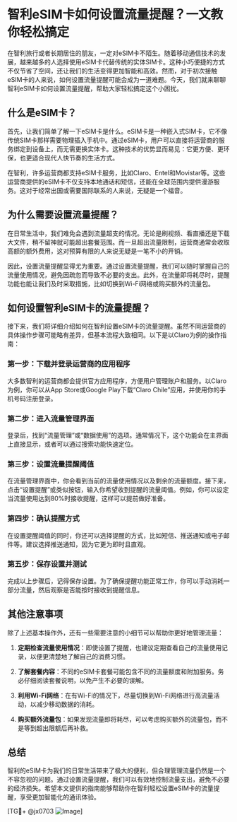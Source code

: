 # 智利eSIM卡如何设置流量提醒？一文教你轻松搞定

在智利旅行或者长期居住的朋友，一定对eSIM卡不陌生。随着移动通信技术的发展，越来越多的人选择使用eSIM卡代替传统的实体SIM卡。这种小巧便捷的方式不仅节省了空间，还让我们的生活变得更加智能和高效。然而，对于初次接触eSIM卡的人来说，如何设置流量提醒可能会成为一道难题。今天，我们就来聊聊智利eSIM卡如何设置流量提醒，帮助大家轻松搞定这个小困扰。

## 什么是eSIM卡？

首先，让我们简单了解一下eSIM卡是什么。eSIM卡是一种嵌入式SIM卡，它不像传统SIM卡那样需要物理插入手机中。通过eSIM卡，用户可以直接将运营商的服务绑定到设备上，而无需更换实体卡。这种技术的优势显而易见：它更方便、更环保，也更适合现代人快节奏的生活方式。

在智利，许多运营商都支持eSIM卡服务，比如Claro、Entel和Movistar等。这些运营商提供的eSIM卡不仅支持本地通话和短信，还能在全球范围内提供漫游服务。这对于经常出国或需要国际联系的人来说，无疑是一个福音。

## 为什么需要设置流量提醒？

在日常生活中，我们难免会遇到流量超支的情况。无论是刷视频、看直播还是下载大文件，稍不留神就可能超出套餐范围。而一旦超出流量限制，运营商通常会收取高额的额外费用，这对预算有限的人来说无疑是一笔不小的开销。

因此，设置流量提醒显得尤为重要。通过设置流量提醒，我们可以随时掌握自己的流量使用情况，避免因疏忽而导致不必要的支出。此外，在流量即将耗尽时，提醒功能也能让我们及时采取措施，比如切换到Wi-Fi网络或购买额外的流量包。

## 如何设置智利eSIM卡的流量提醒？

接下来，我们将详细介绍如何在智利设置eSIM卡的流量提醒。虽然不同运营商的具体操作步骤可能略有差异，但基本流程大致相同。以下是以Claro为例的操作指南：

### 第一步：下载并登录运营商的应用程序

大多数智利的运营商都会提供官方应用程序，方便用户管理账户和服务。以Claro为例，你可以从App Store或Google Play下载“Claro Chile”应用，并使用你的手机号码注册登录。

### 第二步：进入流量管理界面

登录后，找到“流量管理”或“数据使用”的选项。通常情况下，这个功能会在主界面上直接显示，或者可以通过搜索功能快速定位。

### 第三步：设置流量提醒阈值

在流量管理界面中，你会看到当前的流量使用情况以及剩余的流量额度。接下来，点击“设置提醒”或类似按钮，输入你希望收到提醒的流量阈值。例如，你可以设定当流量使用达到80%时接收提醒，这样可以提前做好准备。

### 第四步：确认提醒方式

在设置提醒阈值的同时，你还可以选择提醒的方式，比如短信、推送通知或电子邮件等。建议选择推送通知，因为它更为即时且直观。

### 第五步：保存设置并测试

完成以上步骤后，记得保存设置。为了确保提醒功能正常工作，你可以手动消耗一部分流量，然后观察是否能按时接收到提醒信息。

## 其他注意事项

除了上述基本操作外，还有一些需要注意的小细节可以帮助你更好地管理流量：

1. **定期检查流量使用情况**：即使设置了提醒，也建议定期查看自己的流量使用记录，以便更清楚地了解自己的消费习惯。
   
2. **了解套餐内容**：不同的eSIM卡套餐可能包含不同的流量额度和附加服务。务必仔细阅读套餐说明，以免产生不必要的误解。

3. **利用Wi-Fi网络**：在有Wi-Fi的情况下，尽量切换到Wi-Fi网络进行高流量活动，以减少移动数据的消耗。

4. **购买额外流量包**：如果发现流量即将耗尽，可以考虑购买额外的流量包，而不是等到超出限额后再补救。

## 总结

智利的eSIM卡为我们的日常生活带来了极大的便利，但合理管理流量仍然是一个不容忽视的问题。通过设置流量提醒，我们可以有效地控制流量支出，避免不必要的经济损失。希望本文提供的指南能够帮助你在智利轻松设置eSIM卡的流量提醒，享受更加智能化的通讯体验。

[TG💪+ @jx0703 ![Image](https://github.com/user-attachments/assets/dbca1d08-cadb-493c-b0ec-ad6f7a83f270)]